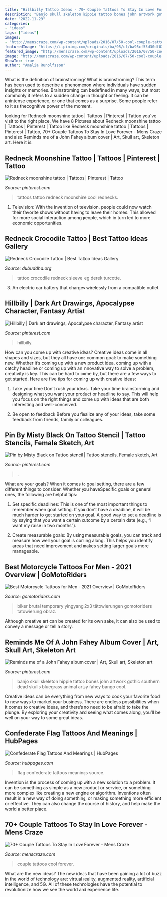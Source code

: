 ```yaml
---
title: "Hillbilly Tattoo Ideas - 70+ Couple Tattoos To Stay In Love Forever"
description: "Banjo skull skeleton hippie tattoo bones john artwork gothic southern dead skulls bluegrass animal artsy fahey bango cool"
date: "2022-11-29"
categories:
- "ideas"
tags: ["ideas"]
images:
- "http://menscraze.com/wp-content/uploads/2016/07/50-cool-couple-tattoos.jpg"
featuredImage: "https://i.pinimg.com/originals/ba/95/cf/ba95cf55d30df033d3b7093cece6729f.jpg"
featured_image: "http://menscraze.com/wp-content/uploads/2016/07/50-cool-couple-tattoos.jpg"
image: "http://menscraze.com/wp-content/uploads/2016/07/50-cool-couple-tattoos.jpg"
ShowToc: true
author: "Amalia Runolfsson"
---
```



What is the definition of brainstroming?
What is brainstroming? This term has been used to describe a phenomenon where individuals have sudden insights or memories. Brainstroming can bedefined in many ways, but most commonly it refers to a sudden change in thought or feeling. It can be anintense experience, or one that comes as a surprise. Some people refer to it as thecognitive power of the moment.

	

		
looking for Redneck moonshine tattoo | Tattoos | Pinterest | Tattoo you've visit to the right place. We have 8 Pictures about Redneck moonshine tattoo | Tattoos | Pinterest | Tattoo like Redneck moonshine tattoo | Tattoos | Pinterest | Tattoo, 70+ Couple Tattoos To Stay In Love Forever - Mens Craze and also Reminds me of a John Fahey album cover | Art, Skull art, Skeleton art. Here it is:
		
    
## Redneck Moonshine Tattoo | Tattoos | Pinterest | Tattoo

<img loading=lazy src="https://s-media-cache-ak0.pinimg.com/736x/d5/19/2d/d5192dadc78eb89e6bc629c73be0b32b--rednecks-cool-tattoos.jpg" onerror="this.onerror=null;this.src='https://tse1.mm.bing.net/th?id=OIP.Um2y4mhCTm9b8k7pjpMDdgHaHa&amp;pid=15.1';" alt="Redneck moonshine tattoo | Tattoos | Pinterest | Tattoo">

_Source: pinterest.com_

>tattoos tattoo redneck moonshine cool rednecks. 

	

1. Television: With the invention of television, people could now watch their favorite shows without having to leave their homes. This allowed for more social interaction among people, which in turn led to more economic opportunities.

    
## Redneck Crocodile Tattoo | Best Tattoo Ideas Gallery

<img loading=lazy src="http://www.dubuddha.org/wp-content/uploads/2016/03/Redneck-Crocodile-Tattoo-by-Derek-Turcotte-510x510.jpg" onerror="this.onerror=null;this.src='https://tse3.mm.bing.net/th?id=OIP.LIuM-r0jPy1bvBjR_pjLiwHaHa&amp;pid=15.1';" alt="Redneck Crocodile Tattoo | Best Tattoo Ideas Gallery">

_Source: dubuddha.org_

>tattoo crocodile redneck sleeve leg derek turcotte. 

	

3. An electric car battery that charges wirelessly from a compatible outlet. 

    
## Hillbilly | Dark Art Drawings, Apocalypse Character, Fantasy Artist

<img loading=lazy src="https://i.pinimg.com/originals/ba/95/cf/ba95cf55d30df033d3b7093cece6729f.jpg" onerror="this.onerror=null;this.src='https://tse3.mm.bing.net/th?id=OIP.FrPjiuvs2BCDnP5_LcVYpQHaLr&amp;pid=15.1';" alt="Hillbilly | Dark art drawings, Apocalypse character, Fantasy artist">

_Source: pinterest.com_

>hillbilly. 

	

How can you come up with creative ideas?
Creative ideas come in all shapes and sizes, but they all have one common goal: to make something new. Whether it’s coming up with a new product idea, coming up with a catchy headline or coming up with an innovative way to solve a problem, creativity is key. This can be hard to come by, but there are a few ways to get started. Here are five tips for coming up with creative ideas:
1. Take your time
Don’t rush your ideas. Take your time brainstorming and designing what you want your product or headline to say. This will help you focus on the right things and come up with ideas that are both interesting and well-conceived.

2. Be open to feedback
Before you finalize any of your ideas, take some feedback from friends, family or colleagues.

    
## Pin By Misty Black On Tattoo Stencil | Tattoo Stencils, Female Sketch, Art

<img loading=lazy src="https://i.pinimg.com/736x/a7/a4/34/a7a43468870351bd4c6237cb96314409.jpg" onerror="this.onerror=null;this.src='https://tse1.mm.bing.net/th?id=OIP.P40T_2FOu0FINyUVsZZqgwHaNL&amp;pid=15.1';" alt="Pin by Misty Black on Tattoo stencil | Tattoo stencils, Female sketch, Art">

_Source: pinterest.com_

>. 

	

What are your goals?
When it comes to goal setting, there are a few different things to consider. Whether you haveSpecific goals or general ones, the following are helpful tips:
1. Set specific deadlines: This is one of the most important things to remember when goal setting. If you don’t have a deadline, it will be much harder to get started on your goal. A good way to set a deadline is by saying that you want a certain outcome by a certain date (e.g., “I want my raise in two months”).

2. Create measurable goals: By using measurable goals, you can track and measure how well your goal is coming along. This helps you identify areas that need improvement and makes setting larger goals more manageable.

    
## Best Motorcycle Tattoos For Men - 2021 Overview | GoMotoRiders

<img loading=lazy src="https://gomotoriders.com/wp-content/uploads/2019/10/biker-tattoo.jpg" onerror="this.onerror=null;this.src='https://tse3.mm.bing.net/th?id=OIP.v2RwNFXqhu18sgxAEqWJjQHaHa&amp;pid=15.1';" alt="Best Motorcycle Tattoos for Men - 2021 Overview | GoMotoRiders">

_Source: gomotoriders.com_

>biker brutal temporary yingyang 2x3 tätowierungen gomotoriders tatowierung obraz. 

	

Although creative art can be created for its own sake, it can also be used to convey a message or tell a story.

    
## Reminds Me Of A John Fahey Album Cover | Art, Skull Art, Skeleton Art

<img loading=lazy src="https://i.pinimg.com/originals/32/6c/72/326c724e6032331a1d54dd487697a41b.jpg" onerror="this.onerror=null;this.src='https://tse2.mm.bing.net/th?id=OIP._2dlFwQtWXccOwu8mYs4tQHaKM&amp;pid=15.1';" alt="Reminds me of a John Fahey album cover | Art, Skull art, Skeleton art">

_Source: pinterest.com_

>banjo skull skeleton hippie tattoo bones john artwork gothic southern dead skulls bluegrass animal artsy fahey bango cool. 

	

Creative ideas can be everything from new ways to cook your favorite food to new ways to market your business. There are endless possibilities when it comes to creative ideas, and there’s no need to be afraid to take the plunge. By exploring your creativity and seeing what comes along, you’ll be well on your way to some great ideas.

    
## Confederate Flag Tattoos And Meanings | HubPages

<img loading=lazy src="https://usercontent1.hubstatic.com/6209926_f520.jpg" onerror="this.onerror=null;this.src='https://tse2.mm.bing.net/th?id=OIP.a47w5EP4DnPrF6z2O4zY4AHaPi&amp;pid=15.1';" alt="Confederate Flag Tattoos And Meanings | HubPages">

_Source: hubpages.com_

>flag confederate tattoos meanings source. 

	

Invention is the process of coming up with a new solution to a problem. It can be something as simple as a new product or service, or something more complex like creating a new engine or algorithm. Inventions often result in a new way of doing something, or making something more efficient or effective. They can also change the course of history, and help make the world a better place.

    
## 70+ Couple Tattoos To Stay In Love Forever - Mens Craze

<img loading=lazy src="http://menscraze.com/wp-content/uploads/2016/07/50-cool-couple-tattoos.jpg" onerror="this.onerror=null;this.src='https://tse2.mm.bing.net/th?id=OIP.e31mtuFAyGQ0WiWXJ-szZQHaLj&amp;pid=15.1';" alt="70+ Couple Tattoos To Stay In Love Forever - Mens Craze">

_Source: menscraze.com_

>couple tattoos cool forever. 

	

What are the new ideas?
The new ideas that have been gaining a lot of buzz in the world of technology are: virtual reality, augmented reality, artificial intelligence, and 5G. All of these technologies have the potential to revolutionize how we see the world and experience life.

